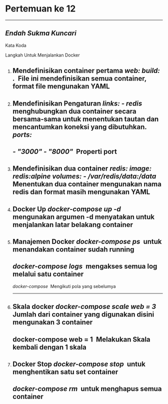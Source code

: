 # Pertemuan ke 12
---
*Endah Sukma Kuncari*
---
Kata Koda

Langkah Untuk Menjalankan Docker
1. Mendefinisikan container pertama
	*web:*
		*build: .*
		![]()
	File ini mendefinisikan semua container, format file mengunakan YAML
	---
2. Mendefinisikan Pengaturan
	*links:*
		*- redis*
		![]()
		menghubungkan dua container secara bersama-sama untuk menentukan tautan dan mencantumkan koneksi yang dibutuhkan.
	*ports:*
	---
    *- "3000"*
    *- "8000"*
	![]()
	Properti port
	---
3. Mendefinisikan dua container
	*redis:
	image: redis:alpine
	volumes:
		- /var/redis/data:/data*
	![]()
	Menentukan dua container mengunakan nama redis dan format masih mengunakan YAML
	---
4. Docker Up
	*docker-compose up -d*
	![]()
	mengunakan argumen -d menyatakan untuk menjalankan latar belakang container
	---
5. Manajemen Docker
	*docker-compose ps*
	![]()
	untuk menandakan container sudah running 
	---
	*docker-compose logs*
	![]()
	mengakses semua log melalui satu container
	---
	*docker-compose*
	![]()
	Mengikuti pola yang sebelumya
	
	---
6. Skala docker
	*docker-compose scale web = 3*
	![]()
	Jumlah dari container yang digunakan disini mengunakan 3 container
	---
	docker-compose web = 1
	![]()
	Melakukan Skala kembali dengan 1 skala
	---
3. Docker Stop
	*docker-compose stop*
	![]()
	untuk menghentikan satu set container
	---
	*docker-compose rm*
	![]()
	untuk menghapus semua container
	---
	